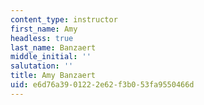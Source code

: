 ```yaml
---
content_type: instructor
first_name: Amy
headless: true
last_name: Banzaert
middle_initial: ''
salutation: ''
title: Amy Banzaert
uid: e6d76a39-0122-2e62-f3b0-53fa9550466d
---
```

